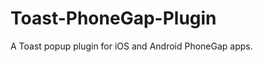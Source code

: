 Toast-PhoneGap-Plugin
=====================

A Toast popup plugin for iOS and Android PhoneGap apps.
